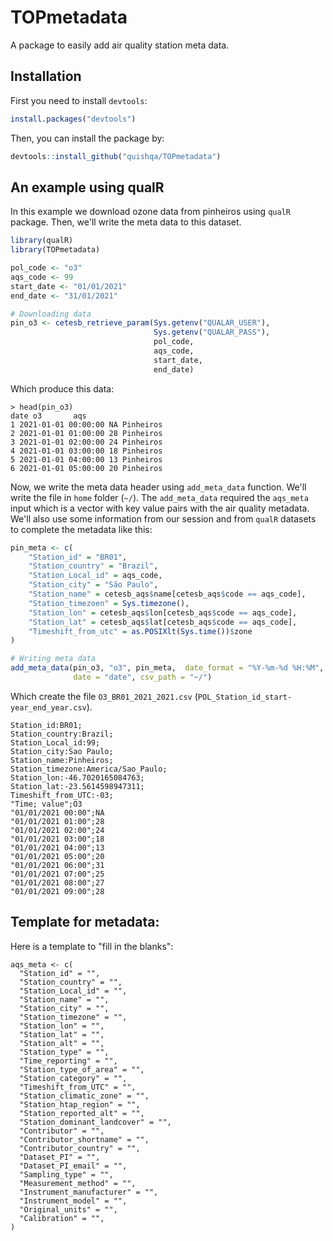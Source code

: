 # TOPmetadata
A package to easily add air quality station meta data.

## Installation

First you need to install `devtools`:
```R
install.packages("devtools")
```

Then, you can install the package by:
```R
devtools::install_github("quishqa/TOPmetadata")
```

## An example using qualR

In this example we download ozone data from pinheiros using `qualR` package.
Then, we'll write the meta data to this dataset.

```R
library(qualR)
library(TOPmetadata)

pol_code <- "o3"
aqs_code <- 99
start_date <- "01/01/2021"
end_date <- "31/01/2021"

# Downloading data
pin_o3 <- cetesb_retrieve_param(Sys.getenv("QUALAR_USER"),
                                Sys.getenv("QUALAR_PASS"),
                                pol_code,
                                aqs_code,
                                start_date,
                                end_date)
```

Which produce this data:

```
> head(pin_o3)
date o3       aqs
1 2021-01-01 00:00:00 NA Pinheiros
2 2021-01-01 01:00:00 28 Pinheiros
3 2021-01-01 02:00:00 24 Pinheiros
4 2021-01-01 03:00:00 18 Pinheiros
5 2021-01-01 04:00:00 13 Pinheiros
6 2021-01-01 05:00:00 20 Pinheiros
```

Now, we write the meta data header using `add_meta_data` function. 
We'll write the file in `home` folder (`~/`). 
The `add_meta_data` required the `aqs_meta` input which is a vector with key
value pairs with the air quality metadata.
We'll also use some information from our session and from `qualR` datasets to
complete the metadata like this:

```R
pin_meta <- c(
    "Station_id" = "BR01",
    "Station_country" = "Brazil",
    "Station_Local_id" = aqs_code,
    "Station_city" = "São Paulo",
    "Station_name" = cetesb_aqs$name[cetesb_aqs$code == aqs_code],
    "Station_timezoen" = Sys.timezone(),
    "Station_lon" = cetesb_aqs$lon[cetesb_aqs$code == aqs_code],
    "Station_lat" = cetesb_aqs$lat[cetesb_aqs$code == aqs_code],
    "Timeshift_from_utc" = as.POSIXlt(Sys.time())$zone
)
```

```R
# Writing meta data
add_meta_data(pin_o3, "o3", pin_meta,  date_format = "%Y-%m-%d %H:%M", 
              date = "date", csv_path = "~/")
```

Which create the file `O3_BR01_2021_2021.csv` (`POL_Station_id_start-year_end_year.csv`).

```
Station_id:BR01;
Station_country:Brazil;
Station_Local_id:99;
Station_city:Sao Paulo;
Station_name:Pinheiros;
Station_timezone:America/Sao_Paulo;
Station_lon:-46.7020165084763;
Station_lat:-23.5614598947311;
Timeshift_from_UTC:-03;
"Time; value";O3
"01/01/2021 00:00";NA
"01/01/2021 01:00";28
"01/01/2021 02:00";24
"01/01/2021 03:00";18
"01/01/2021 04:00";13
"01/01/2021 05:00";20
"01/01/2021 06:00";31
"01/01/2021 07:00";25
"01/01/2021 08:00";27
"01/01/2021 09:00";28

```
## Template for metadata:

Here is a template to "fill in the blanks":

```
aqs_meta <- c(
  "Station_id" = "",
  "Station_country" = "",
  "Station_Local_id" = "",
  "Station_name" = "",
  "Station_city" = "",
  "Station_timezone" = "",
  "Station_lon" = "",
  "Station_lat" = "",
  "Station_alt" = "",
  "Station_type" = "",
  "Time_reporting" = "",
  "Station_type_of_area" = "",
  "Station_category" = "",
  "Timeshift_from_UTC" = "",
  "Station_climatic_zone" = "",
  "Station_htap_region" = "",
  "Station_reported_alt" = "",
  "Station_dominant_landcover" = "",
  "Contributor" = "",
  "Contributor_shortname" = "",
  "Contributor_country" = "",
  "Dataset_PI" = "",
  "Dataset_PI_email" = "",
  "Sampling_type" = "",
  "Measurement_method" = "",
  "Instrument_manufacturer" = "",
  "Instrument_model" = "",
  "Original_units" = "",
  "Calibration" = "",
)
```
